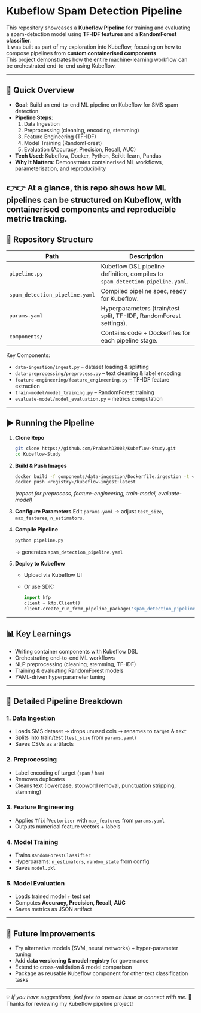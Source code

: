 
# Kubeflow Spam Detection Pipeline

This repository showcases a **Kubeflow Pipeline** for training and evaluating a spam-detection model using **TF-IDF features** and a **RandomForest classifier**.  
It was built as part of my exploration into Kubeflow, focusing on how to compose pipelines from **custom containerised components**.  
This project demonstrates how the entire machine-learning workflow can be orchestrated end-to-end using Kubeflow.

---

## 🚀 Quick Overview

- **Goal**: Build an end-to-end ML pipeline on Kubeflow for SMS spam detection  
- **Pipeline Steps**:
  1. Data Ingestion  
  2. Preprocessing (cleaning, encoding, stemming)  
  3. Feature Engineering (TF-IDF)  
  4. Model Training (RandomForest)  
  5. Evaluation (Accuracy, Precision, Recall, AUC)  
- **Tech Used**: Kubeflow, Docker, Python, Scikit-learn, Pandas  
- **Why It Matters**: Demonstrates containerised ML workflows, parameterisation, and reproducibility

👉👉 At a glance, this repo shows how ML pipelines can be structured on Kubeflow, with containerised components and reproducible metric tracking.
---

## 📂 Repository Structure

| Path | Description |
|------|-------------|
| `pipeline.py` | Kubeflow DSL pipeline definition, compiles to `spam_detection_pipeline.yaml`. |
| `spam_detection_pipeline.yaml` | Compiled pipeline spec, ready for Kubeflow. |
| `params.yaml` | Hyperparameters (train/test split, TF-IDF, RandomForest settings). |
| `components/` | Contains code + Dockerfiles for each pipeline stage. |

Key Components:
- `data-ingestion/ingest.py` – dataset loading & splitting  
- `data-preprocessing/preprocess.py` – text cleaning & label encoding  
- `feature-engineering/feature_engineering.py` – TF-IDF feature extraction  
- `train-model/model_training.py` – RandomForest training  
- `evaluate-model/model_evaluation.py` – metrics computation  

---

## ▶️ Running the Pipeline

1. **Clone Repo**
   ```bash
   git clone https://github.com/PrakashD2003/Kubeflow-Study.git
   cd Kubeflow-Study


2. **Build & Push Images**

   ```bash
   docker build -f components/data-ingestion/Dockerfile.ingestion -t <registry>/kubeflow-ingest:latest .
   docker push <registry>/kubeflow-ingest:latest
   ```

   *(repeat for preprocess, feature-engineering, train-model, evaluate-model)*

3. **Configure Parameters**
   Edit `params.yaml` → adjust `test_size`, `max_features`, `n_estimators`.

4. **Compile Pipeline**

   ```bash
   python pipeline.py
   ```

   → generates `spam_detection_pipeline.yaml`

5. **Deploy to Kubeflow**

   * Upload via Kubeflow UI
   * Or use SDK:

     ```python
     import kfp
     client = kfp.Client()
     client.create_run_from_pipeline_package('spam_detection_pipeline.yaml')
     ```

---

## 📊 Key Learnings

* Writing container components with Kubeflow DSL
* Orchestrating end-to-end ML workflows
* NLP preprocessing (cleaning, stemming, TF-IDF)
* Training & evaluating RandomForest models
* YAML-driven hyperparameter tuning

---

## 🔬 Detailed Pipeline Breakdown

### 1. Data Ingestion

* Loads SMS dataset → drops unused cols → renames to `target` & `text`
* Splits into train/test (`test_size` from `params.yaml`)
* Saves CSVs as artifacts

### 2. Preprocessing

* Label encoding of target (`spam` / `ham`)
* Removes duplicates
* Cleans text (lowercase, stopword removal, punctuation stripping, stemming)

### 3. Feature Engineering

* Applies `TfidfVectorizer` with `max_features` from `params.yaml`
* Outputs numerical feature vectors + labels

### 4. Model Training

* Trains `RandomForestClassifier`
* Hyperparams: `n_estimators`, `random_state` from config
* Saves `model.pkl`

### 5. Model Evaluation

* Loads trained model + test set
* Computes **Accuracy, Precision, Recall, AUC**
* Saves metrics as JSON artifact

---

## 🔮 Future Improvements

* Try alternative models (SVM, neural networks) + hyper-parameter tuning
* Add **data versioning & model registry** for governance
* Extend to cross-validation & model comparison
* Package as reusable Kubeflow component for other text classification tasks

---

💡 *If you have suggestions, feel free to open an issue or connect with me.*
🙏 Thanks for reviewing my Kubeflow pipeline project!





